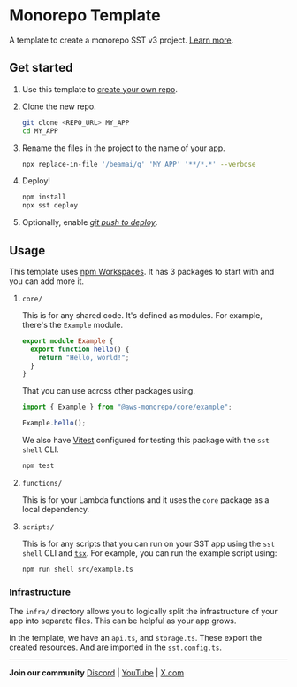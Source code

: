 # Monorepo Template

A template to create a monorepo SST v3 project. [Learn more](https://sst.dev/docs/set-up-a-monorepo).

## Get started

1. Use this template to [create your own repo](https://docs.github.com/en/repositories/creating-and-managing-repositories/creating-a-repository-from-a-template).

2. Clone the new repo.

   ```bash
   git clone <REPO_URL> MY_APP
   cd MY_APP
   ```

3. Rename the files in the project to the name of your app.

   ```bash
   npx replace-in-file '/beamai/g' 'MY_APP' '**/*.*' --verbose
   ```

4. Deploy!

   ```bash
   npm install
   npx sst deploy
   ```

5. Optionally, enable [_git push to deploy_](https://sst.dev/docs/console/#autodeploy).

## Usage

This template uses [npm Workspaces](https://docs.npmjs.com/cli/v8/using-npm/workspaces). It has 3 packages to start with and you can add more it.

1. `core/`

   This is for any shared code. It's defined as modules. For example, there's the `Example` module.

   ```ts
   export module Example {
     export function hello() {
       return "Hello, world!";
     }
   }
   ```

   That you can use across other packages using.

   ```ts
   import { Example } from "@aws-monorepo/core/example";

   Example.hello();
   ```

   We also have [Vitest](https://vitest.dev/) configured for testing this package with the `sst shell` CLI.

   ```bash
   npm test
   ```

2. `functions/`

   This is for your Lambda functions and it uses the `core` package as a local dependency.

3. `scripts/`

    This is for any scripts that you can run on your SST app using the `sst shell` CLI and [`tsx`](https://www.npmjs.com/package/tsx). For example, you can run the example script using:

   ```bash
   npm run shell src/example.ts
   ```

### Infrastructure

The `infra/` directory allows you to logically split the infrastructure of your app into separate files. This can be helpful as your app grows.

In the template, we have an `api.ts`, and `storage.ts`. These export the created resources. And are imported in the `sst.config.ts`.

---

**Join our community** [Discord](https://sst.dev/discord) | [YouTube](https://www.youtube.com/c/sst-dev) | [X.com](https://x.com/SST_dev)

